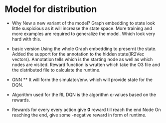 # Model for distribution


* Why New a new variant of the model?
    Graph embedding to state look little suspicious as it will increase the state space.
    More training and more examples are required to generalize the model. Which look very hard with this.
    


* basic version
    Using the whole Graph embedding to presernt the state.
    Added the support for the annotation to the hidden state(IR2Vec vectors).
    Annotation tells which is the starting node as well as which nodes are visited.
    Reward function is wrutten which take the O3 file and the distributed file to calculate the runtime.


* GNN
** It will form the simulator/env. which will provide state for the DQN.

* Algorithm used for the RL 
  DQN is the algorithm q-values based on the rewards.

* Rewards
  for every every action give __0__ reward till reach the end Node
  On reaching the end, give some -negative reward in form of runtime.
